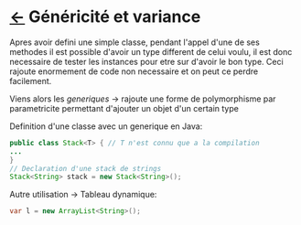 # [$\leftarrow$](../README.md) Généricité et variance

Apres avoir defini une simple classe, pendant l'appel d'une de ses methodes il est possible d'avoir un type different de celui voulu, il est donc
necessaire de tester les instances pour etre sur d'avoir le bon type. Ceci rajoute enormement de code non necessaire et on peut ce perdre facilement.

Viens alors les _generiques_ $\rightarrow$ rajoute une forme de polymorphisme par parametricite permettant d'ajouter un objet d'un certain type

Definition d'une classe avec un generique en Java:

```java
public class Stack<T> { // T n'est connu que a la compilation
...
}
// Declaration d'une stack de strings
Stack<String> stack = new Stack<String>();
```

Autre utilisation $\rightarrow$ Tableau dynamique:

```java
var l = new ArrayList<String>();
```
